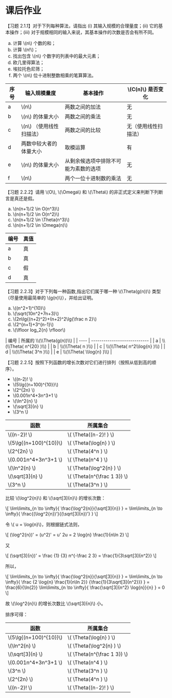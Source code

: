 # 课后作业

【习题 2.1.1】对于下列每种算法，请指出 (i) 其输入规模的合理量度；(ii) 它的基本操作；(iii) 对于规模相同的输入来说，其基本操作的次数是否会有所不同。

<ol type="a">
    <li>计算 \(n\) 个数的和；</li>
    <li>计算 \(n!\)；</li>
    <li>找出包含 \(n\) 个数字的列表中的最大元素；</li>
    <li>欧几里得算法；</li>
    <li>埃拉托色尼筛；</li>
    <li>两个 \(n\) 位十进制整数相乘的笔算算法。</li>
</ol>

| 序号 | 输入规模量度               | 基本操作                             | \\(C(n)\\) 是否变化  |
| ---- | -------------------------- | ------------------------------------ | -------------------- |
| a    | \\(n\\)                    | 两数之间的加法                       | 无                   |
| b    | \\(n\\) 的体量大小         | 两数之间的乘法                       | 无                   |
| c    | \\(n\\) （使用线性扫描法） | 两数之间的比较                       | 无（使用线性扫描法） |
| d    | 两数中较大者的体量大小     | 取模运算                             | 有                   |
| e    | \\(n\\) 的体量大小         | 从剩余候选项中排除不可能为素数的选项 | 无                   |
| f    | \\(n\\)                    | 两个一位十进制数的乘法               | 无                   |



【习题 2.2.2】请用 \\(O\\),  \\(\Omega\\) 和 \\(\Theta\\) 的非正式定义来判断下列断言是真还是假。

<ol type="a">
    <li>\(n(n+1)/2 \in O(n^3)\)</li>
    <li>\(n(n+1)/2 \in O(n^2)\)</li>
    <li>\(n(n+1)/2 \in \Theta(n^3)\)</li>
    <li>\(n(n+1)/2 \in \Omega(n)\)</li>
</ol>


| 编号 | 真值 |
| ---- | ---- |
| a    | 真   |
| b    | 真   |
| c    | 假   |
| d    | 真   |



【习题 2.2.3】对于下列每一种函数,指出它们属于哪一种 \\(\Theta(g(n))\\) 类型（尽量使用最简单的 \\(g(n)\\)），并给出证明。

<ol type="a">
    <li>\((n^2+1)^{10}\)</li>
    <li>\(\sqrt{10n^2+7n+3}\)</li>
    <li>\(2n\lg{(n+2)^2}+(n+2)^2\lg{\frac n 2}\)</li>
    <li>\(2^{n+1}+3^{n-1}\)</li>
    <li>\(\lfloor log_2{n} \rfloor\)</li>
</ol>
| 编号 | 所属的 \\(\\Theta(g(n))\\)   |
| ---- | ---------------------------- |
| a    | \\(\\Theta( n^{20} )\\)      |
| b    | \\(\\Theta( n )\\)           |
| c    | \\(\\Theta( n^2\\log{n} )\\) |
| d    | \\(\\Theta( 3^n )\\)         |
| e    | \\(\\Theta( \\log{n} )\\)    |



【习题 2.2.5】按照下列函数的增长次数对它们进行排列（按照从低到高的顺序）。

- \\((n-2)!          \\)
- \\(5\lg{(n+100)^{10}}\\)
- \\(2^{2n}          \\)
- \\(0.001n^4+3n^3+1 \\)
- \\(\ln^2{n}        \\)
- \\(\sqrt[3]{n}     \\)
- \\(3^n             \\)

| 函数 | 所属集合 |
| ------------------------ | ------------------- |
| \\((n-2)!            \\) | \\( \\Theta((n-2)!        ) \\) |
| \\(5\lg{(n+100)^{10}}\\) | \\( \\Theta(\\log{n}      ) \\) |
| \\(2^{2n}            \\) | \\( \\Theta(4^n           ) \\) |
| \\(0.001n^4+3n^3+1   \\) | \\( \\Theta(n^4           ) \\) |
| \\(\ln^2{n}          \\) | \\( \\Theta(\\log^2{n}    ) \\) |
| \\(\sqrt[3]{n}       \\) | \\( \\Theta(n^{\\frac 1 3}) \\) |
| \\(3^n               \\) | \\( \\Theta(3^n           ) \\) |

比较 \\(\\log^2{n}\\) 和 \\(\\sqrt[3]{n}\\) 的增长次数：

\\[
\\lim\\limits\_{n \\to \\infty}{ \\frac{\\log^2{n}}{\\sqrt[3]{n}} }
= \\lim\\limits\_{n \\to \\infty}{ \\frac{(\\log^2{n})'}{(\\sqrt[3]{n})'} }
\\]

令 \\( u = \\log{n}\\)，则根据链式法则，

\\[
(\\log^2{n})' = (u^2)' = u' 2u = 2 \\log{n} \\frac{1}{n\\ln 2}
\\]

又

\\[
(\\sqrt[3]{n})' = \\frac {1} {3} n^{-\\frac 2 3} = \\frac{1}{3\\sqrt[3]{n^2}}
\\]

所以，

\\[
  \\lim\\limits\_{n \\to \\infty}{ \\frac{\\log^2{n}}{\\sqrt[3]{n}} }
= \\lim\\limits\_{n \\to \\infty}{
    \\frac {2 \\log{n} \\frac{1}{n\\ln 2}} {\\frac{1}{3\\sqrt[3]{n^2}}}
  }
= \\frac{6}{\\ln{2}} \\lim\\limits\_{n \\to \\infty}{
    \\frac{\\sqrt[3]{n^2} \\log{n}}{n}
  }
= 0
\\]

故 \\(\\log^2{n}\\) 的增长次数比 \\(\\sqrt[3]{n}\\) 小。

排序可得：

| 函数 | 所属集合 |
| ------------------------ | ------------------- |
| \\(5\lg{(n+100)^{10}}\\) | \\( \\Theta(\\log{n}      ) \\) |
| \\(\ln^2{n}          \\) | \\( \\Theta(\\log^2{n}    ) \\) |
| \\(\sqrt[3]{n}       \\) | \\( \\Theta(n^{\\frac 1 3}) \\) |
| \\(0.001n^4+3n^3+1   \\) | \\( \\Theta(n^4           ) \\) |
| \\(3^n               \\) | \\( \\Theta(3^n           ) \\) |
| \\(2^{2n}            \\) | \\( \\Theta(4^n           ) \\) |
| \\((n-2)!            \\) | \\( \\Theta((n-2)!        ) \\) |
